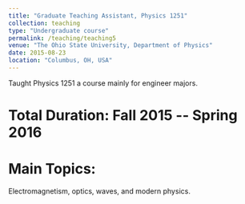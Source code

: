 ```yaml
---
title: "Graduate Teaching Assistant, Physics 1251"
collection: teaching
type: "Undergraduate course"
permalink: /teaching/teaching5
venue: "The Ohio State University, Department of Physics"
date: 2015-08-23
location: "Columbus, OH, USA"
---
```


Taught Physics 1251 a course mainly for engineer majors. 

Total Duration: Fall 2015 -- Spring 2016
======

Main Topics:
======
Electromagnetism, optics, waves, and modern physics.
